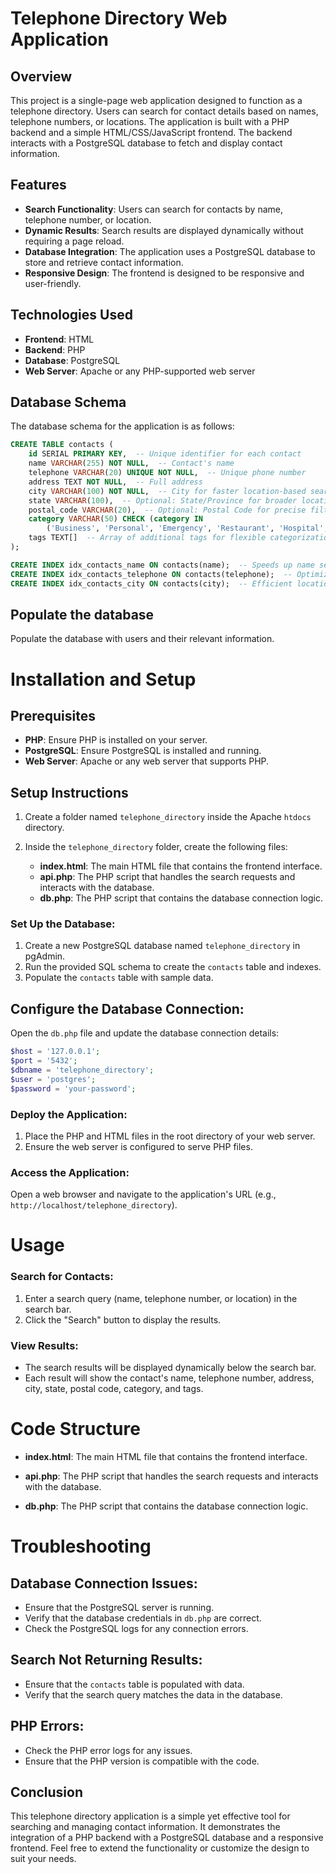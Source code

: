 # Telephone Directory Web Application

## Overview
This project is a single-page web application designed to function as a telephone directory. Users can search for contact details based on names, telephone numbers, or locations. The application is built with a PHP backend and a simple HTML/CSS/JavaScript frontend. The backend interacts with a PostgreSQL database to fetch and display contact information.

## Features
- **Search Functionality**: Users can search for contacts by name, telephone number, or location.
- **Dynamic Results**: Search results are displayed dynamically without requiring a page reload.
- **Database Integration**: The application uses a PostgreSQL database to store and retrieve contact information.
- **Responsive Design**: The frontend is designed to be responsive and user-friendly.

## Technologies Used
- **Frontend**: HTML
- **Backend**: PHP
- **Database**: PostgreSQL
- **Web Server**: Apache or any PHP-supported web server

## Database Schema
The database schema for the application is as follows:

```sql
CREATE TABLE contacts (
    id SERIAL PRIMARY KEY,  -- Unique identifier for each contact
    name VARCHAR(255) NOT NULL,  -- Contact's name
    telephone VARCHAR(20) UNIQUE NOT NULL,  -- Unique phone number
    address TEXT NOT NULL,  -- Full address
    city VARCHAR(100) NOT NULL,  -- City for faster location-based searches
    state VARCHAR(100),  -- Optional: State/Province for broader location searches
    postal_code VARCHAR(20),  -- Optional: Postal Code for precise filtering
    category VARCHAR(50) CHECK (category IN 
        ('Business', 'Personal', 'Emergency', 'Restaurant', 'Hospital', 'Other')),  
    tags TEXT[]  -- Array of additional tags for flexible categorization
);

CREATE INDEX idx_contacts_name ON contacts(name);  -- Speeds up name searches
CREATE INDEX idx_contacts_telephone ON contacts(telephone);  -- Optimizes number lookups
CREATE INDEX idx_contacts_city ON contacts(city);  -- Efficient location-based search
```
## Populate the database
Populate the database with users and their relevant information.

# Installation and Setup

## Prerequisites
- **PHP**: Ensure PHP is installed on your server.
- **PostgreSQL**: Ensure PostgreSQL is installed and running.
- **Web Server**: Apache or any web server that supports PHP.

## Setup Instructions

1. Create a folder named `telephone_directory` inside the Apache `htdocs` directory.
2. Inside the `telephone_directory` folder, create the following files:

   - **index.html**: The main HTML file that contains the frontend interface.
   - **api.php**: The PHP script that handles the search requests and interacts with the database.
   - **db.php**: The PHP script that contains the database connection logic.

### Set Up the Database:
1. Create a new PostgreSQL database named `telephone_directory` in pgAdmin.
2. Run the provided SQL schema to create the `contacts` table and indexes.
3. Populate the `contacts` table with sample data.

## Configure the Database Connection:
Open the `db.php` file and update the database connection details:
```php
$host = '127.0.0.1';
$port = '5432';
$dbname = 'telephone_directory';
$user = 'postgres';
$password = 'your-password';
```

### Deploy the Application:
1. Place the PHP and HTML files in the root directory of your web server.
2. Ensure the web server is configured to serve PHP files.

### Access the Application:
Open a web browser and navigate to the application's URL (e.g., `http://localhost/telephone_directory`).
# Usage

### Search for Contacts:
1. Enter a search query (name, telephone number, or location) in the search bar.
2. Click the "Search" button to display the results.

### View Results:
- The search results will be displayed dynamically below the search bar.
- Each result will show the contact's name, telephone number, address, city, state, postal code, category, and tags.

# Code Structure

- **index.html**: The main HTML file that contains the frontend interface.

- **api.php**: The PHP script that handles the search requests and interacts with the database.

- **db.php**: The PHP script that contains the database connection logic.


# Troubleshooting

## Database Connection Issues:
- Ensure that the PostgreSQL server is running.
- Verify that the database credentials in `db.php` are correct.
- Check the PostgreSQL logs for any connection errors.

## Search Not Returning Results:
- Ensure that the `contacts` table is populated with data.
- Verify that the search query matches the data in the database.

## PHP Errors:
- Check the PHP error logs for any issues.
- Ensure that the PHP version is compatible with the code.

## Conclusion

This telephone directory application is a simple yet effective tool for searching and managing contact information. It demonstrates the integration of a PHP backend with a PostgreSQL database and a responsive frontend. Feel free to extend the functionality or customize the design to suit your needs.
